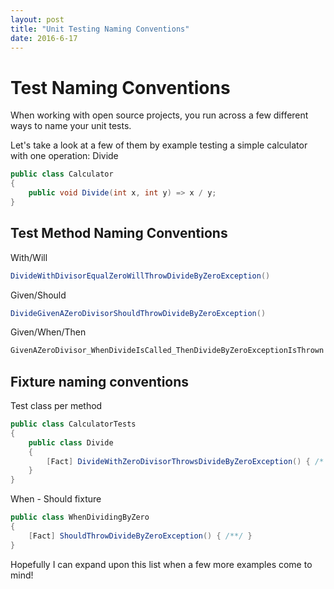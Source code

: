 ```yaml
---
layout: post
title: "Unit Testing Naming Conventions"
date: 2016-6-17
---
```


# Test Naming Conventions

When working with open source projects, you run across a few different ways to name your unit tests. 

Let's take a look at a few of them by example testing a simple calculator with one operation: Divide

```cs
public class Calculator
{
	public void Divide(int x, int y) => x / y;
}
```

## Test Method Naming Conventions

With/Will
```cs
DivideWithDivisorEqualZeroWillThrowDivideByZeroException()
```

Given/Should
```cs
DivideGivenAZeroDivisorShouldThrowDivideByZeroException()
```

Given/When/Then
```cs
GivenAZeroDivisor_WhenDivideIsCalled_ThenDivideByZeroExceptionIsThrown.
```

## Fixture naming conventions

Test class per method
```cs
public class CalculatorTests
{
	public class Divide
	{
		[Fact] DivideWithZeroDivisorThrowsDivideByZeroException() { /* ... */ }	
	}
}
```

When - Should fixture
```cs
public class WhenDividingByZero
{
	[Fact] ShouldThrowDivideByZeroException() { /**/ }
}
```

Hopefully I can expand upon this list when a few more examples come to mind!
